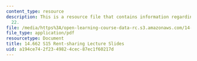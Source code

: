 ```yaml
---
content_type: resource
description: This is a resource file that contains information regarding lecture slide
  22.
file: /media/https%3A/open-learning-course-data-rc.s3.amazonaws.com/14-662-labor-economics-ii-spring-2015/a194ce742f2349824cec87ec1f60217d_MIT14_662S15_lec_slides22.pdf
file_type: application/pdf
resourcetype: Document
title: 14.662 S15 Rent-sharing Lecture Slides
uid: a194ce74-2f23-4982-4cec-87ec1f60217d
---
```

